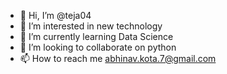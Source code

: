 - 👋 Hi, I’m @teja04
- 👀 I’m interested in new technology
- 🌱 I’m currently learning Data Science
- 💞️ I’m looking to collaborate on python
- 📫 How to reach me abhinav.kota.7@gmail.com

<!---
teja04/teja04 is a ✨ special ✨ repository because its `README.md` (this file) appears on your GitHub profile.
You can click the Preview link to take a look at your changes.
--->

